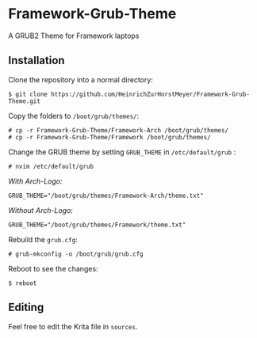 # Framework-Grub-Theme
A GRUB2 Theme for Framework laptops

## Installation
Clone the repository into a normal directory:
```
$ git clone https://github.com/HeinrichZurHorstMeyer/Framework-Grub-Theme.git
```

Copy the folders to `/boot/grub/themes/`:
```
# cp -r Framework-Grub-Theme/Framework-Arch /boot/grub/themes/
# cp -r Framework-Grub-Theme/Framework /boot/grub/themes/
```

Change the GRUB theme by setting `GRUB_THEME` in `/etc/default/grub` :
```
# nvim /etc/default/grub
```
_With Arch-Logo:_
```
GRUB_THEME="/boot/grub/themes/Framework-Arch/theme.txt"
```
_Without Arch-Logo:_
```
GRUB_THEME="/boot/grub/themes/Framework/theme.txt"
```

Rebuild the `grub.cfg`:
```
# grub-mkconfig -o /boot/grub/grub.cfg
```

Reboot to see the changes:
```
$ reboot
```

## Editing
Feel free to edit the Krita file in `sources`.
